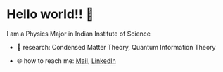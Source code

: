 # Hello world!! :wave:


I am a Physics Major in Indian Institute of Science

- :microscope: research: Condensed Matter Theory, Quantum Information Theory

- :globe_with_meridians: how to reach me: [Mail](mailto:saswatam.iisc.ac.in), [LinkedIn](https://www.linkedin.com/in/saswata-mandal/)

